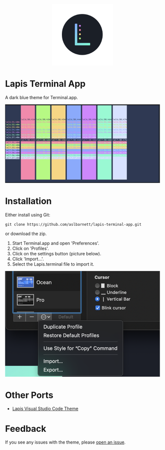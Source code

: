 <p align="center"><img style="width: 200px" src="images/logo.png" /></p>

# Lapis Terminal App

A dark blue theme for Terminal.app.

![Screenshot](images/lapis-demo.png)

# Installation

Either install using Git:

```
git clone https://github.com/aslbarnett/lapis-terminal-app.git
```
or download the zip.

1. Start Terminal.app and open 'Preferences'.
2. Click on 'Profiles'.
3. Click on the settings button (picture below).
4. Click 'Import...'.
5. Select the Lapis.terminal file to import it.

![Screenshot](images/import-example.png)

# Other Ports

- [Lapis Visual Studio Code Theme](https://marketplace.visualstudio.com/items?itemName=AlexBarnett.lapis-vscode)

# Feedback

If you see any issues with the theme, please [open an issue](https://github.com/aslbarnett/lapis-terminal-app/issues).
